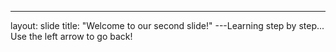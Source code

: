 ---
layout: slide
title: "Welcome to our second slide!"
---Learning step by step...
Use the left arrow to go back!
